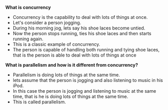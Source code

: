 **What is concurrency**

* Concurrency is the capability to deal with lots of things at once.
* Let's consider a person jogging. 
* During his morning jog, lets say his shoe laces become untied. 
* Now the person stops running, ties his shoe laces and then starts running again. 
* This is a classic example of concurrency.
* The person is capable of handling both running and tying shoe laces, that is the person is able to deal with lots of things at once

**What is parallelism and how is it different from concurrency?**

* Parallelism is doing lots of things at the same time.
* lets assume that the person is jogging and also listening to music in his iPod.
* In this case the person is jogging and listening to music at the same time, that is he is doing lots of things at the same time. 
* This is called parallelism.
